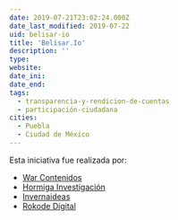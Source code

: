 ```yaml
---
date: 2019-07-21T23:02:24.000Z
date_last_modified: 2019-07-22
uid: belisar-io
title: 'Belisar.Io'
description: ''
type: 
website: 
date_ini: 
date_end: 
tags:
  - transparencia-y-rendicion-de-cuentas
  - participación-ciudadana
cities: 
  - Puebla
  - Ciudad de México
---
```


Esta iniciativa fue realizada por:

- [War Contenidos](/organizaciones/war-contenidos)
- [Hormiga Investigación](/organizaciones/hormiga-investigacion)
- [Invernaideas](/organizaciones/invernaideas)
- [Rokode Digital](/organizaciones/rokode-digital)
